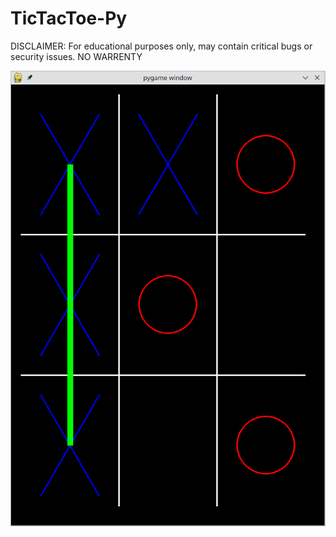 # TicTacToe-Py

DISCLAIMER: For educational purposes only, may contain critical bugs or security issues. NO WARRENTY

![preview.png](https://github.com/thegame4craft/TicTacToe-Py/blob/master/preview.png)
